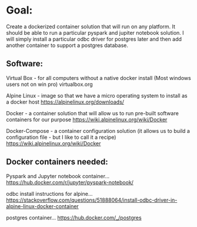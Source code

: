 
# Goal:

Create a dockerized container solution that will run on any platform. It should be able to run a particular pyspark and jupiter notebook solution. I will simply install a particular odbc driver for postgres later and then add another container to support a postgres database.

## Software:

Virtual Box - for all computers without a native docker install (Most windows users not on win pro)
virtualbox.org

Alpine Linux - image so that we have a micro operating system to install as a docker host
https://alpinelinux.org/downloads/

Docker - a container solution that will allow us to run pre-built software containers for our purpose
https://wiki.alpinelinux.org/wiki/Docker

Docker-Compose - a container configuration solution (it allows us to build a configuration file - but I like to call it a recipe)
https://wiki.alpinelinux.org/wiki/Docker

## Docker containers needed:

Pyspark and Jupyter notebook container...
https://hub.docker.com/r/jupyter/pyspark-notebook/

odbc install instructions for alpine...
https://stackoverflow.com/questions/51888064/install-odbc-driver-in-alpine-linux-docker-container

postgres container...
https://hub.docker.com/_/postgres
